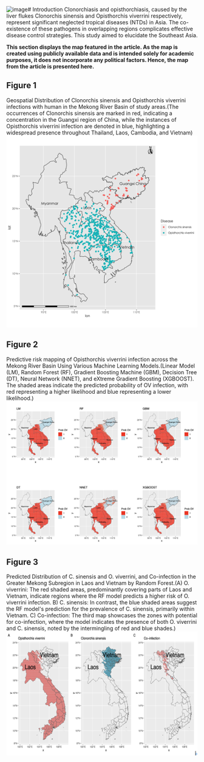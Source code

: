 ![image](https://github.com/jamesjin63/Liver_fluke/assets/16386940/c65ad7cf-2fb6-4f52-b349-913400da1b11)# Introduction 
Clonorchiasis and opisthorchiasis, caused by the liver flukes Clonorchis sinensis and Opisthorchis viverrini respectively, represent significant neglected tropical diseases (NTDs) in Asia. The co-existence of these pathogens in overlapping regions complicates effective disease control strategies. This study aimed to elucidate the  Southeast Asia.

**This section displays the map featured in the article. As the map is created using publicly available data and is intended solely for academic purposes, it does not incorporate any political factors. Hence, the map from the article is presented here.**

## Figure 1 
Geospatial Distribution of Clonorchis sinensis and Opisthorchis viverrini infections with human in the Mekong River Basin of study areas.(The occurrences of Clonorchis sinensis are marked in red, indicating a concentration in the Guangxi region of China, while the instances of Opisthorchis viverrini infection are denoted in blue, highlighting a widespread presence throughout Thailand, Laos, Cambodia, and Vietnam)
![image](https://github.com/jamesjin63/Liver_fluke/blob/main/Fig1.png)

## Figure 2
Predictive risk mapping of Opisthorchis viverrini infection across the Mekong River Basin Using Various Machine Learning Models.(Linear Model (LM), Random Forest (RF), Gradient Boosting Machine (GBM), Decision Tree (DT), Neural Network (NNET), and eXtreme Gradient Boosting (XGBOOST). The shaded areas indicate the predicted probability of OV infection, with red representing a higher likelihood and blue representing a lower likelihood.)
![image](https://github.com/jamesjin63/Liver_fluke/blob/main/Fig2.png)

## Figure 3
 Predicted Distribution of C. sinensis and O. viverrini, and Co-infection in the Greater Mekong Subregion in Laos and Vietnam by Random Forest.(A) O. viverrini: The red shaded areas, predominantly covering parts of Laos and Vietnam, indicate regions where the RF model predicts a higher risk of O. viverrini infection. B) C. sinensis: In contrast, the blue shaded areas suggest the RF model's prediction for the prevalence of C. sinensis, primarily within Vietnam. C) Co-infection: The third map showcases the zones with potential for co-infection, where the model indicates the presence of both O. viverrini and C. sinensis, noted by the intermingling of red and blue shades.)
![image](https://github.com/jamesjin63/Liver_fluke/blob/main/Fig3.png)
